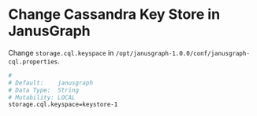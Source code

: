 # Change Cassandra Key Store in JanusGraph

Change `storage.cql.keyspace` in `/opt/janusgraph-1.0.0/conf/janusgraph-cql.properties`.

```bash
#
# Default:    janusgraph
# Data Type:  String
# Mutability: LOCAL
storage.cql.keyspace=keystore-1
```